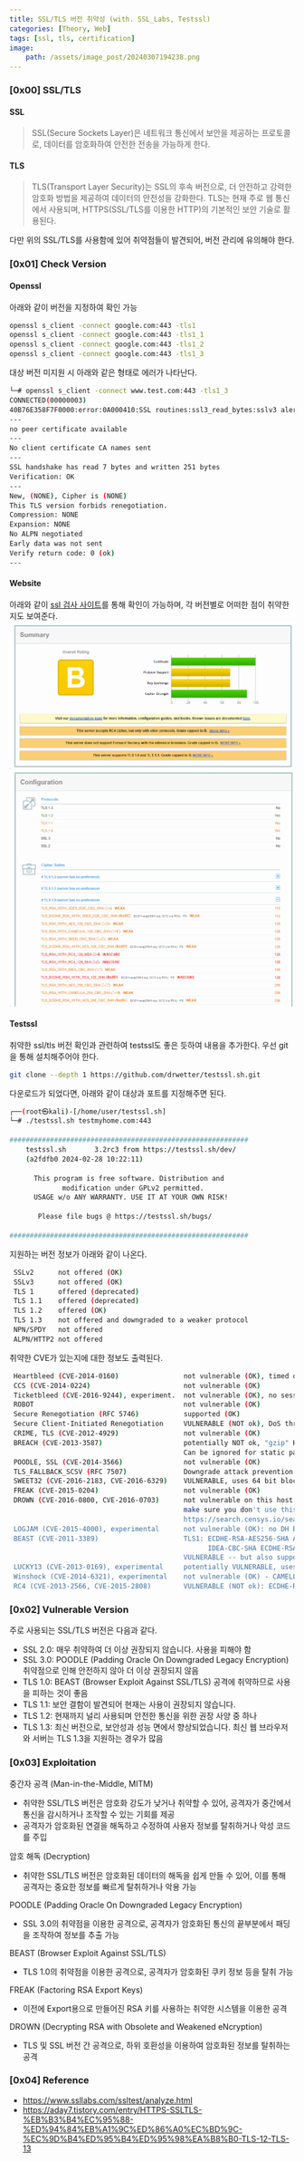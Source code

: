 ```yaml
---
title: SSL/TLS 버전 취약성 (with. SSL_Labs, Testssl)
categories: [Theory, Web]
tags: [ssl, tls, certification]
image:
    path: /assets/image_post/20240307194238.png
---
```


### [0x00] SSL/TLS
#### SSL
> SSL(Secure Sockets Layer)은 네트워크 통신에서 보안을 제공하는 프로토콜로, 데이터를 암호화하여 안전한 전송을 가능하게 한다.

#### TLS
> TLS(Transport Layer Security)는 SSL의 후속 버전으로, 더 안전하고 강력한 암호화 방법을 제공하여 데이터의 안전성을 강화한다. TLS는 현재 주로 웹 통신에서 사용되며, HTTPS(SSL/TLS를 이용한 HTTP)의 기본적인 보안 기술로 활용된다.

다만 위의 SSL/TLS를 사용함에 있어 취약점들이 발견되어, 버전 관리에 유의해야 한다.


### [0x01] Check Version
#### Openssl
아래와 같이 버전을 지정하여 확인 가능
``` bash
openssl s_client -connect google.com:443 -tls1
openssl s_client -connect google.com:443 -tls1_1
openssl s_client -connect google.com:443 -tls1_2
openssl s_client -connect google.com:443 -tls1_3
```
대상 버전 미지원 시 아래와 같은 형태로 에러가 나타난다. 
``` bash
└─# openssl s_client -connect www.test.com:443 -tls1_3
CONNECTED(00000003)
40B76E358F7F0000:error:0A000410:SSL routines:ssl3_read_bytes:sslv3 alert handshake failure:../ssl/record/rec_layer_s3.c:1586:SSL alert number 40
---
no peer certificate available
---
No client certificate CA names sent
---
SSL handshake has read 7 bytes and written 251 bytes
Verification: OK
---
New, (NONE), Cipher is (NONE)
This TLS version forbids renegotiation.
Compression: NONE
Expansion: NONE
No ALPN negotiated
Early data was not sent
Verify return code: 0 (ok)
---
```


#### Website
아래와 같이 [ssl 검사 사이트](https://www.ssllabs.com/ssltest/analyze.html?d=smilegate.com)를 통해 확인이 가능하며, 각 버전별로 어떠한 점이 취약한지도 보여준다.
![](../assets/image_post/20240307184917.png)
![](../assets/image_post/20240307184801.png)


#### Testssl
취약한 ssl/tls 버전 확인과 관련하여 testssl도 좋은 듯하여 내용을 추가한다. 우선 git을 통해 설치해주어야 한다.
``` bash
git clone --depth 1 https://github.com/drwetter/testssl.sh.git
```

다운로드가 되었다면, 아래와 같이 대상과 포트를 지정해주면 된다.
``` bash
┌──(root㉿kali)-[/home/user/testssl.sh]
└─# ./testssl.sh testmyhome.com:443

###########################################################
    testssl.sh       3.2rc3 from https://testssl.sh/dev/
    (a2fdfb0 2024-02-28 10:22:11)

      This program is free software. Distribution and
             modification under GPLv2 permitted.
      USAGE w/o ANY WARRANTY. USE IT AT YOUR OWN RISK!

       Please file bugs @ https://testssl.sh/bugs/

###########################################################
```

지원하는 버전 정보가 아래와 같이 나온다.
``` bash
 SSLv2      not offered (OK)
 SSLv3      not offered (OK)
 TLS 1      offered (deprecated)
 TLS 1.1    offered (deprecated)
 TLS 1.2    offered (OK)
 TLS 1.3    not offered and downgraded to a weaker protocol
 NPN/SPDY   not offered
 ALPN/HTTP2 not offered
```

취약한 CVE가 있는지에 대한 정보도 출력된다.
``` bash
 Heartbleed (CVE-2014-0160)                not vulnerable (OK), timed out
 CCS (CVE-2014-0224)                       not vulnerable (OK)
 Ticketbleed (CVE-2016-9244), experiment.  not vulnerable (OK), no session ticket extension
 ROBOT                                     not vulnerable (OK)
 Secure Renegotiation (RFC 5746)           supported (OK)
 Secure Client-Initiated Renegotiation     VULNERABLE (NOT ok), DoS threat (10 attempts)
 CRIME, TLS (CVE-2012-4929)                not vulnerable (OK)
 BREACH (CVE-2013-3587)                    potentially NOT ok, "gzip" HTTP compression detected. - only supplied "/" tested
                                           Can be ignored for static pages or if no secrets in the page
 POODLE, SSL (CVE-2014-3566)               not vulnerable (OK)
 TLS_FALLBACK_SCSV (RFC 7507)              Downgrade attack prevention supported (OK)
 SWEET32 (CVE-2016-2183, CVE-2016-6329)    VULNERABLE, uses 64 bit block ciphers
 FREAK (CVE-2015-0204)                     not vulnerable (OK)
 DROWN (CVE-2016-0800, CVE-2016-0703)      not vulnerable on this host and port (OK)
                                           make sure you don't use this certificate elsewhere with SSLv2 enabled services, see
                                           https://search.censys.io/search?resource=hosts&virtual_hosts=INCLUDE&q=CC487D6793B486502A9E1DDB26AA4DF1B993C7830354A47E0DE22849F47D55B7
 LOGJAM (CVE-2015-4000), experimental      not vulnerable (OK): no DH EXPORT ciphers, no DH key detected with <= TLS 1.2
 BEAST (CVE-2011-3389)                     TLS1: ECDHE-RSA-AES256-SHA AES256-SHA CAMELLIA256-SHA ECDHE-RSA-AES128-SHA AES128-SHA SEED-SHA CAMELLIA128-SHA
                                                 IDEA-CBC-SHA ECDHE-RSA-DES-CBC3-SHA DES-CBC3-SHA
                                           VULNERABLE -- but also supports higher protocols  TLSv1.1 TLSv1.2 (likely mitigated)
 LUCKY13 (CVE-2013-0169), experimental     potentially VULNERABLE, uses cipher block chaining (CBC) ciphers with TLS. Check patches
 Winshock (CVE-2014-6321), experimental    not vulnerable (OK) - CAMELLIA or ECDHE_RSA GCM ciphers found
 RC4 (CVE-2013-2566, CVE-2015-2808)        VULNERABLE (NOT ok): ECDHE-RSA-RC4-SHA RC4-SHA RC4-MD5

```



### [0x02] Vulnerable Version
주로 사용되는 SSL/TLS 버전은 다음과 같다.

- SSL 2.0: 매우 취약하여 더 이상 권장되지 않습니다. 사용을 피해야 함
- SSL 3.0: POODLE (Padding Oracle On Downgraded Legacy Encryption) 취약점으로 인해 안전하지 않아 더 이상 권장되지 않음
- TLS 1.0: BEAST (Browser Exploit Against SSL/TLS) 공격에 취약하므로 사용을 피하는 것이 좋음
- TLS 1.1: 보안 결함이 발견되어 현재는 사용이 권장되지 않습니다.
- TLS 1.2: 현재까지 널리 사용되며 안전한 통신을 위한 권장 사양 중 하나
- TLS 1.3: 최신 버전으로, 보안성과 성능 면에서 향상되었습니다. 최신 웹 브라우저와 서버는 TLS 1.3을 지원하는 경우가 많음



### [0x03] Exploitation
중간자 공격 (Man-in-the-Middle, MITM)
- 취약한 SSL/TLS 버전은 암호화 강도가 낮거나 취약할 수 있어, 공격자가 중간에서 통신을 감시하거나 조작할 수 있는 기회를 제공
- 공격자가 암호화된 연결을 해독하고 수정하여 사용자 정보를 탈취하거나 악성 코드를 주입

암호 해독 (Decryption)
- 취약한 SSL/TLS 버전은 암호화된 데이터의 해독을 쉽게 만들 수 있어, 이를 통해 공격자는 중요한 정보를 빠르게 탈취하거나 악용 가능

POODLE (Padding Oracle On Downgraded Legacy Encryption)
- SSL 3.0의 취약점을 이용한 공격으로, 공격자가 암호화된 통신의 끝부분에서 패딩을 조작하여 정보를 추출 가능

BEAST (Browser Exploit Against SSL/TLS)
- TLS 1.0의 취약점을 이용한 공격으로, 공격자가 암호화된 쿠키 정보 등을 탈취 가능

FREAK (Factoring RSA Export Keys)
- 이전에 Export용으로 만들어진 RSA 키를 사용하는 취약한 시스템을 이용한 공격

DROWN (Decrypting RSA with Obsolete and Weakened eNcryption)
- TLS 및 SSL 버전 간 공격으로, 하위 호환성을 이용하여 암호화된 정보를 탈취하는 공격


### [0x04] Reference
- https://www.ssllabs.com/ssltest/analyze.html
- https://aday7.tistory.com/entry/HTTPS-SSLTLS-%EB%B3%B4%EC%95%88-%ED%94%84%EB%A1%9C%ED%86%A0%EC%BD%9C-%EC%9D%B4%ED%95%B4%ED%95%98%EA%B8%B0-TLS-12-TLS-13
